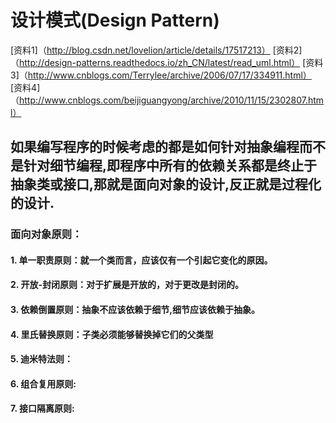 # 设计模式(Design Pattern) 
[资料1]（http://blog.csdn.net/lovelion/article/details/17517213）
[资料2]（http://design-patterns.readthedocs.io/zh_CN/latest/read_uml.html）
[资料3]（http://www.cnblogs.com/Terrylee/archive/2006/07/17/334911.html）
[资料4]（http://www.cnblogs.com/beijiguangyong/archive/2010/11/15/2302807.html）

## 如果编写程序的时候考虑的都是如何针对抽象编程而不是针对细节编程,即程序中所有的依赖关系都是终止于抽象类或接口,那就是面向对象的设计,反正就是过程化的设计.
### 面向对象原则：
#### 1.  单一职责原则：就一个类而言，应该仅有一个引起它变化的原因。
#### 2.  开放-封闭原则：对于扩展是开放的，对于更改是封闭的。
#### 3.  依赖倒置原则：抽象不应该依赖于细节,细节应该依赖于抽象。
#### 4.  里氏替换原则：子类必须能够替换掉它们的父类型
#### 5.  迪米特法则：
#### 6.  组合复用原则:
#### 7.  接口隔离原则:
